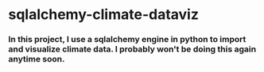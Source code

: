 # sqlalchemy-climate-dataviz
### In this project, I use a sqlalchemy engine in python to import and visualize climate data. I probably won't be doing this again anytime soon.
